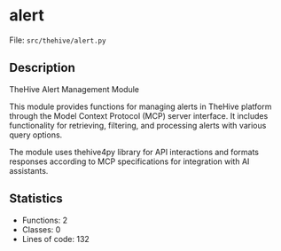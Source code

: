 # alert

File: `src/thehive/alert.py`

## Description

TheHive Alert Management Module

This module provides functions for managing alerts in TheHive platform through
the Model Context Protocol (MCP) server interface. It includes functionality
for retrieving, filtering, and processing alerts with various query options.

The module uses thehive4py library for API interactions and formats responses
according to MCP specifications for integration with AI assistants.

## Statistics

- Functions: 2
- Classes: 0
- Lines of code: 132


